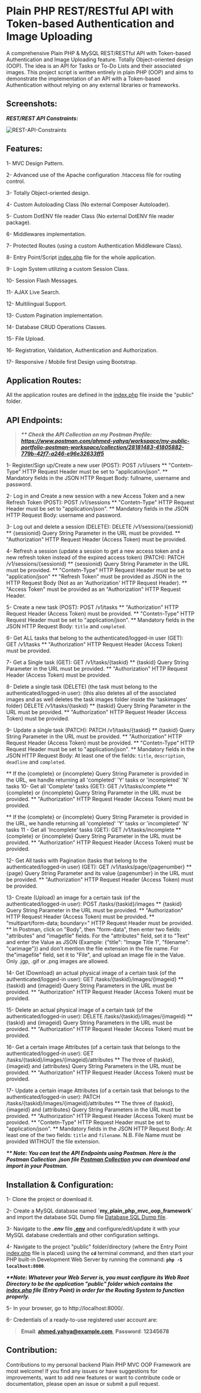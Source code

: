 # Plain PHP REST/RESTful API with Token-based Authentication and Image Uploading
A comprehensive Plain PHP & MySQL REST/RESTful API with Token-based Authentication and Image Uploading feature. Totally Object-oriented design (OOP). The idea is an API for Tasks or To-Do Lists and their associated images. This project script is written entirely in plain PHP (OOP) and aims to demonstrate the implementation of an API with a Token-based Authentication without relying on any external libraries or frameworks.

## Screenshots:
***REST/REST API Constraints:***

![REST-API-Constraints](https://github.com/AhmedYahyaE/plain-php-rest-api-with-authentication/assets/118033266/36e5c1ff-10f3-49d9-a6d6-638227d6ab78)

## Features:
1- MVC Design Pattern.

2- Advanced use of the Apache configuration .htaccess file for routing control.

3- Totally Object-oriented design.

4- Custom Autoloading Class (No external Composer Autoloader).

5- Custom DotENV file reader Class (No external DotENV file reader package).

6- Middlewares implementation.

7- Protected Routes (using a custom Authentication Middleware Class).

8- Entry Point/Script [index.php](public/index.php) file for the whole application.

9- Login System utilizing a custom Session Class.

10- Session Flash Messages.

11- AJAX Live Search.

12- Multilingual Support.

13- Custom Pagination implementation.

14- Database CRUD Operations Classes.

15- File Upload.

16- Registration, Validation, Authentication and Authorization.

17- Responsive / Mobile first Design using Bootstrap.

## Application Routes:
All the application routes are defined in the [index.php](public/index.php) file inside the "public" folder.

## API Endpoints:
> ***\*\* Check the API Collection on my Postman Profile: https://www.postman.com/ahmed-yahya/workspace/my-public-portfolio-postman-workspace/collection/28181483-41805882-779b-42f7-a246-e96e32633ff5***

1- Register/Sign up/Create a new user (POST):
POST /v1/users
** "Contetn-Type" HTTP Request Header must be set to "application/json".
** Mandatory fields in the JSON HTTP Requet Body: fullname, username and password.

2- Log in and Create a new session with a new Access Token and a new Refresh Token (POST):
POST /v1/sessions
** "Contetn-Type" HTTP Request Header must be set to "application/json".
** Mandatory fields in the JSON HTTP Request Body: username and password.

3- Log out and delete a session (DELETE):
DELETE /v1/sessions/{sessionid}
** {sessionid} Query String Parameter in the URL must be provided.
** "Authorization" HTTP Request Header (Access Token) must be provided.

4- Refresh a session (update a session to get a new access token and a new refresh token instead of the expired access token) (PATCH):
PATCH /v1/sessions/{sessionid}
** {sessionid} Query String Parameter in the URL must be provided.
** "Contetn-Type" HTTP Request Header must be set to "application/json"
** "Refresh Token" must be provided as JSON in the HTTP Request Body (Not as an 'Authorization' HTTP Request Header).
** "Access Token" must be provided as an "Authorization" HTTP Request Header.

5- Create a new task (POST):
POST /v1/tasks
** "Authorization" HTTP Request Header (Access Token) must be provided.
** "Contetn-Type" HTTP Request Header must be set to "application/json".
** Mandatory fields in the JSON HTTP Request Body: `title` and `completed`.

6- Get ALL tasks that belong to the authenticated/logged-in user (GET):
GET /v1/tasks
** "Authorization" HTTP Request Header (Access Token) must be provided.

7- Get a Single task (GET):
GET /v1/tasks/{taskid}
** {taskid} Query String Parameter in the URL must be provided.
** "Authorization" HTTP Request Header (Access Token) must be provided.

8- Delete a single task (DELETE) (the task must belong to the authenticated/logged-in user): (this also deletes all of the associated images and as well deletes the task images folder inside the 'taskimages' folder)
DELETE /v1/tasks/{taskid}
** {taskid} Query String Parameter in the URL must be provided.
** "Authorization" HTTP Request Header (Access Token) must be provided.

9- Update a single task (PATCH):
PATCH /v1/tasks/{taskid}
** {taskid} Query String Parameter in the URL must be provided.
** "Authorization" HTTP Request Header (Access Token) must be provided.
** "Contetn-Type" HTTP Request Header must be set to "application/json".
** Mandatory fields in the JSON HTTP Request Body: At least one of the fields: `title`, `description`, `deadline` and `completed`.


** If the {complete} or {incomplete} Query String Parameter is provided in the URL, we handle returning all 'completed' 'Y' tasks or 'incompleted' 'N' tasks
10- Get all 'Complete' tasks (GET):
GET /v1/tasks/complete
** {complete} or {incomplete} Query String Parameter in the URL must be provided.
** "Authorization" HTTP Request Header (Access Token) must be provided.


** If the {complete} or {incomplete} Query String Parameter is provided in the URL, we handle returning all 'completed' 'Y' tasks or 'incompleted' 'N' tasks
11 - Get all 'Incomplete' tasks (GET):
GET /v1/tasks/incomplete
** {complete} or {incomplete} Query String Parameter in the URL must be provided.
** "Authorization" HTTP Request Header (Access Token) must be provided.

12- Get All tasks with Pagination (tasks that belong to the authenticated/logged-in user) (GET):
GET /v1/tasks/page/{pagenumber}
** {page} Query String Parameter and its value {pagenumber} in the URL must be provided.
** "Authorization" HTTP Request Header (Access Token) must be provided.

13- Create (Upload) an image for a certain task (of the authenticated/logged-in user):
POST /tasks/{taskid}/images
** {taskid} Query String Parameter in the URL must be provided.
** "Authorization" HTTP Request Header (Access Token) must be provided.
** "multipart/form-data; boundary=" HTTP Request Header must be provided.
** In Postman, click on "Body", then "form-data", then enter two fields: "attributes" and "imagefile" fields. For the "attributes" field, set it to "Text" and enter the Value as JSON (Example: {"title": "Image Title 1", "filename": "carimage"}) and don't mention the file extension in the file name. For the"imagefile" field, set it to "File", and upload an image file in the Value. Only .jgp, .gif or .png images are allowed.

14- Get (Download) an actual physical image of a certain task (of the authenticated/logged-in user):
GET /tasks/{taskid}/images/{imageid}
** {taskid} and {imageid} Query String Parameters in the URL must be provided.
** "Authorization" HTTP Request Header (Access Token) must be provided.

15- Delete an actual physical image of a certain task (of the authenticated/logged-in user):
DELETE /tasks/{taskid}/images/{imageid}
** {taskid} and {imageid} Query String Parameters in the URL must be provided.
** "Authorization" HTTP Request Header (Access Token) must be provided.

16- Get a certain image Attributes (of a certain task that belongs to the authenticated/logged-in user):
GET /tasks/{taskid}/images/{imageid}/attributes
** The three of {taskid}, {imageid} and {attributes} Query String Parameters in the URL must be provided.
** "Authorization" HTTP Request Header (Access Token) must be provided.

17- Update a certain image Attributes (of a certain task that belongs to the authenticated/logged-in user):
PATCH /tasks/{taskid}/images/{imageid}/attributes
** The three of {taskid}, {imageid} and {attributes} Query String Parameters in the URL must be provided.
** "Authorization" HTTP Request Header (Access Token) must be provided.
** "Contetn-Type" HTTP Request Header must be set to "application/json".
** Mandatory fields in the JSON HTTP Request Body: At least one of the two fields: `title` and `filename`. N.B. File Name must be provided WITHOUT the file extension.

***\*\* Note: You can test the API Endpoints using Postman. Here is the Postman Collection .json file [Postman Collection](<Postman Collection of API Endpoints/Plain PHP REST API with Token-based Authentication and Image Uploading.postman_collection.json>) you can download and import in your Postman.***

## Installation & Configuration:
1- Clone the project or download it.

2- Create a MySQL database named **\`my_plain_php_mvc_oop_framework\`** and import the database SQL Dump file [Database SQL Dump file](<Database - my_plain_php_mvc_oop_framework/my_plain_php_mvc_oop_framework database - SQL Dump File - PhpMyAdmin Export.sql>).

3- Navigate to the ***.env*** file **[.env](.env)** and configure/edit/update it with your MySQL database credentials and other configuration settings.

4- Navigate to the project "public" folder/directory (where the Entry Point [index.php](public/index.php) file is placed) using the **`cd`** terminal command, and then start your PHP built-in Development Web Server by running the command: **`php -S localhost:8000`**.

***\*\*Note: Whatever your Web Server is, you must configure its Web Root Directory to be the application "public" folder which contains the [index.php](public/index.php) file (Entry Point) in order for the Routing System to function properly.***

5- In your browser, go to http://localhost:8000/.

6- Credentials of a ready-to-use registered user account are:

> **Email**: **ahmed.yahya@example.com**, **Password**: **12345678**

## Contribution:
Contributions to my personal backend Plain PHP MVC OOP Framework are most welcome! If you find any issues or have suggestions for improvements, want to add new features or want to contribute code or documentation, please open an issue or submit a pull request.
